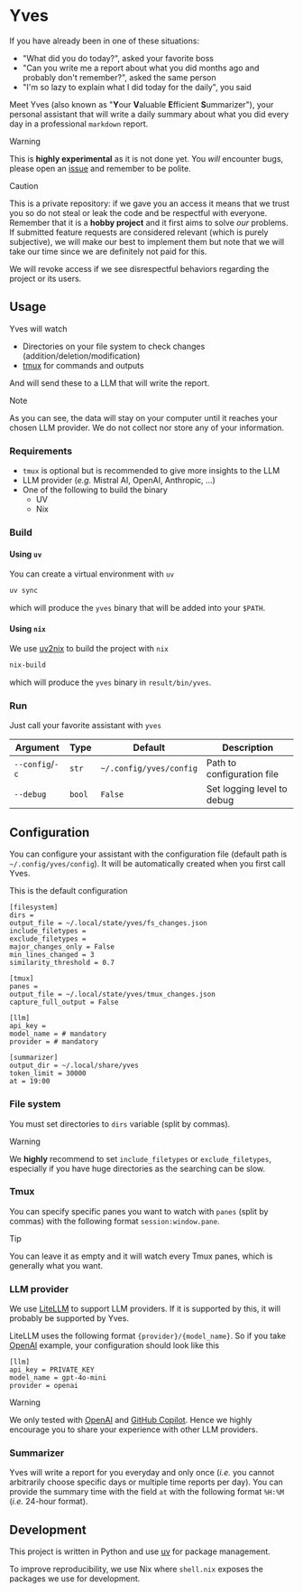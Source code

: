 # Yves

If you have already been in one of these situations:

- "What did you do today?", asked your favorite boss
- "Can you write me a report about what you did months ago and probably don't remember?", asked the same person
- "I'm so lazy to explain what I did today for the daily", you said

Meet Yves (also known as "**Y**our **V**aluable **E**fficient **S**ummarizer"), your personal assistant that will write a daily summary about what you did every day in a professional `markdown` report.

> [!WARNING]
> This is **highly experimental** as it is not done yet.
> You _will_ encounter bugs, please open an [issue](https://github.com/rxfremk/yves/issues/new/choose) and remember to be polite.

> [!CAUTION]
> This is a private repository: if we gave you an access it means that we trust you so do not steal or leak the code and be respectful with everyone.
> Remember that it is a **hobby project** and it first aims to solve _our_ problems.
> If submitted feature requests are considered relevant (which is purely subjective), we will make our best to implement them but note that we will take our time since we are definitely not paid for this.
>
> We will revoke access if we see disrespectful behaviors regarding the project or its users.

## Usage

Yves will watch

- Directories on your file system to check changes (addition/deletion/modification)
- [tmux](https://github.com/tmux/tmux) for commands and outputs

And will send these to a LLM that will write the report.

> [!NOTE]
> As you can see, the data will stay on your computer until it reaches your chosen LLM provider.
> We do not collect nor store any of your information.

### Requirements

- `tmux` is optional but is recommended to give more insights to the LLM
- LLM provider (_e.g._ Mistral AI, OpenAI, Anthropic, ...)
- One of the following to build the binary
  - UV
  - Nix

### Build

#### Using `uv`

You can create a virtual environment with `uv`

```bash
uv sync
```

which will produce the `yves` binary that will be added into your `$PATH`.

#### Using `nix`

We use [uv2nix](https://github.com/pyproject-nix/uv2nix) to build the project with `nix`

```bash
nix-build
```

which will produce the `yves` binary in `result/bin/yves`.

### Run

Just call your favorite assistant with `yves`

| Argument        | Type   | Default                 | Description                |
| --------------- | ------ | ----------------------- | -------------------------- |
| `--config`/`-c` | `str`  | `~/.config/yves/config` | Path to configuration file |
| `--debug`       | `bool` | `False`                 | Set logging level to debug |

## Configuration

You can configure your assistant with the configuration file (default path is `~/.config/yves/config`).
It will be automatically created when you first call Yves.

This is the default configuration

```
[filesystem]
dirs =
output_file = ~/.local/state/yves/fs_changes.json
include_filetypes =
exclude_filetypes =
major_changes_only = False
min_lines_changed = 3
similarity_threshold = 0.7

[tmux]
panes =
output_file = ~/.local/state/yves/tmux_changes.json
capture_full_output = False

[llm]
api_key =
model_name = # mandatory
provider = # mandatory

[summarizer]
output_dir = ~/.local/share/yves
token_limit = 30000
at = 19:00
```

### File system

You must set directories to `dirs` variable (split by commas).

> [!WARNING]
> We **highly** recommend to set `include_filetypes` or `exclude_filetypes`, especially if you have huge directories as the searching can be slow.

### Tmux

You can specify specific panes you want to watch with `panes` (split by commas) with the following format `session:window.pane`.

> [!TIP]
> You can leave it as empty and it will watch every Tmux panes, which is generally what you want.

### LLM provider

We use [LiteLLM](https://docs.litellm.ai/) to support LLM providers.
If it is supported by this, it will probably be supported by Yves.

LiteLLM uses the following format `{provider}/{model_name}`.
So if you take [OpenAI](https://docs.litellm.ai/docs/providers/openai) example, your configuration should look like this

```
[llm]
api_key = PRIVATE_KEY
model_name = gpt-4o-mini
provider = openai
```

> [!WARNING]
> We only tested with [OpenAI](https://docs.litellm.ai/docs/providers/openai) and [GitHub Copilot](https://docs.litellm.ai/docs/providers/github_copilot).
> Hence we highly encourage you to share your experience with other LLM providers.

### Summarizer

Yves will write a report for you everyday and only once (_i.e._ you cannot arbitrarily choose specific days or multiple time reports per day).
You can provide the summary time with the field `at` with the following format `%H:%M` (_i.e._ 24-hour format).

## Development

This project is written in Python and use [uv](https://docs.astral.sh/uv/) for package management.

To improve reproducibility, we use Nix where `shell.nix` exposes the packages we use for development.
